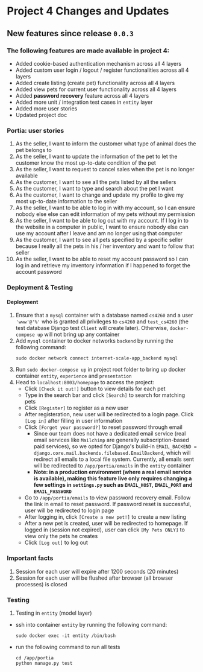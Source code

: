 # Project 4 Changes and Updates

## New features since release `0.0.3`
### The following features are made available in project 4:
- Added cookie-based authentication mechanism across all 4 layers
- Added custom user login / logout / register functionalities across all 4 layers
- Added create listing (create pet) functionality across all 4 layers
- Added view pets for current user functionality across all 4 layers
- Added **password recovery** feature across all 4 layers
- Added more unit / integration test cases in `entity` layer
- Added more user stories
- Updated project doc


### Portia: user stories
1. As the seller, I want to inform the customer what type of animal does the pet belongs to
2. As the seller, I want to update the information of the pet to let the customer know the most up-to-date condition of the pet
3. As the seller, I want to request to cancel sales when the pet is no longer available
4. As the customer, I want to see all the pets listed by all the sellers
5. As the customer, I want to type and search about the pet I want
6. As the customer, I want to change and update my profile to give my most up-to-date information to the seller
7. As the seller, I want to be able to log in with my account, so I can ensure nobody else else can edit information of my pets without my permission
8. As the seller, I want to be able to log out with my account. If I log in to the website in a computer in public, I want to ensure nobody else can use my account after I leave and am no longer using that computer
9. As the customer, I want to see all pets specified by a specific seller because I really all the pets in his / her inventory and want to follow that seller
10. As the seller, I want to be able to reset my account password so I can log in and retrieve my inventory information if I happened to forget the account password



### Deployment & Testing
#### Deployment
1. Ensure that a `mysql` container with a database named `cs4260` and a user `'www'@'%'` who is granted all privileges to `cs4260` and `test_cs4260` (the test database Django test `Client` will create later). Otherwise, `docker-compose up` will not bring up any container
2. Add `mysql` container to docker networks `backend` by running the following command:
    ```
    sudo docker network connect internet-scale-app_backend mysql
    ```
3. Run `sudo docker-compose up` in project root folder to bring up docker container `entity`, `experience` and `presentation`
4. Head to `localhost:8003/homepage` to access the project:
    - Click `[Check it out!]` button to view details for each pet
    - Type in the search bar and click `[Search]` to search for matching pets
    - Click `[Register]` to register as a new user
    - After registeration, new user will be redirected to a login page. Click `[Log in]` after filling in user information
    - Click `[Forget your password?]` to reset password through email
        - Since our team does not have a dedicated email service (real email services like `Mailchimp` are generally subscription-based paid services), so we opted for Django's build-in `EMAIL_BACKEND = django.core.mail.backends.filebased.EmailBackend`, which will redirect all emails to a local file system. Currently, all emails sent will be redirected to `/app/portia/emails` in the `entity` container
        - **Note: in a production environment (where a real email service is available), making this feature live only requires changing a few settings in `settings.py` such as  `EMAIL_HOST`, `EMAIL_PORT` and `EMAIL_PASSWORD`** 
    - Go to `/app/portia/emails` to view password recovery email. Follow the link in email to reset password. If password reset is successful, user will be redirected to login page
    - After logging in, click `[Create a new pet!]` to create a new listing
    - After a new pet is created, user will be redirected to homepage. If logged in (session not expired), user can click `[My Pets ONLY]` to view only the pets he creates
    - Click `[Log out]` to log out

### Important facts
1. Session for each user will expire after 1200 seconds (20 minutes)
2. Session for each user will be flushed after browser (all browser processes) is closed




### Testing
1. Testing in `entity` (model layer)
- ssh into container `entity` by running the following command:
    ```
    sudo docker exec -it entity /bin/bash
    ```
- run the following command to run all tests
    ```
    cd /app/portia
    python manage.py test
    ```

